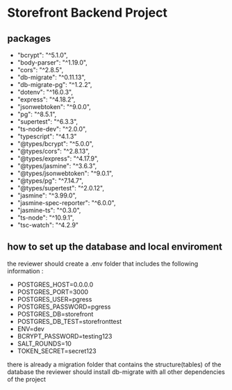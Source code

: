# Storefront Backend Project
## packages
-    "bcrypt": "^5.1.0",
-    "body-parser": "^1.19.0",
-    "cors": "^2.8.5",
-    "db-migrate": "^0.11.13",
-    "db-migrate-pg": "^1.2.2",
-    "dotenv": "^16.0.3",
-    "express": "^4.18.2",
-    "jsonwebtoken": "^9.0.0",
-    "pg": "^8.5.1",
-    "supertest": "^6.3.3",
-    "ts-node-dev": "^2.0.0",
-    "typescript": "^4.1.3"
-    "@types/bcrypt": "^5.0.0",
-    "@types/cors": "^2.8.13",
-    "@types/express": "^4.17.9",
-    "@types/jasmine": "^3.6.3",
-    "@types/jsonwebtoken": "^9.0.1",
-    "@types/pg": "^7.14.7",
-    "@types/supertest": "^2.0.12",
-    "jasmine": "^3.99.0",
-    "jasmine-spec-reporter": "^6.0.0",
-    "jasmine-ts": "^0.3.0",
-    "ts-node": "^10.9.1",
-    "tsc-watch": "^4.2.9"
  
## how to set up the database and local enviroment

the reviewer should create a .env folder that includes the following information : 
- POSTGRES_HOST=0.0.0.0
- POSTGRES_PORT=3000
- POSTGRES_USER=pgress
- POSTGRES_PASSWORD=pgress
- POSTGRES_DB=storefront
- POSTGRES_DB_TEST=storefronttest
- ENV=dev
- BCRYPT_PASSWORD=testing123
- SALT_ROUNDS=10
- TOKEN_SECRET=secret123

there is already a migration folder that contains the structure(tables) of the database
the reviewer should install db-migrate with all other dependencies of the project
